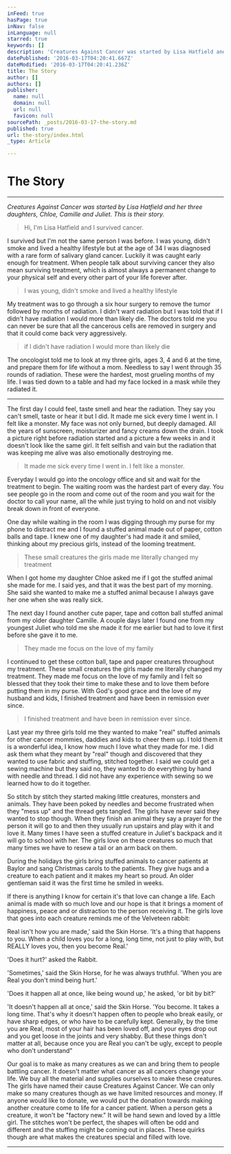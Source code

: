 ```yaml
---
inFeed: true
hasPage: true
inNav: false
inLanguage: null
starred: true
keywords: []
description: 'Creatures Against Cancer was started by Lisa Hatfield and her family, three daughters and a supportive husband. This is her story.'
datePublished: '2016-03-17T04:20:41.667Z'
dateModified: '2016-03-17T04:20:41.236Z'
title: The Story
author: []
authors: []
publisher:
  name: null
  domain: null
  url: null
  favicon: null
sourcePath: _posts/2016-03-17-the-story.md
published: true
url: the-story/index.html
_type: Article

---
```

# The Story

****

_Creatures Against Cancer was started by Lisa Hatfield and her three daughters, Chloe, Camille and Juliet. This is their story._

> Hi, I'm Lisa Hatfield and I survived cancer. 

I survived but I'm not the same person I was before. I was young, didn't smoke and lived a healthy lifestyle but at the age of 34 I was diagnosed with a rare form of salivary gland cancer. Luckily it was caught early enough for treatment. When people talk about surviving cancer they also mean surviving treatment, which is almost always a permanent change to your physical self and every other part of your life forever after. 
> 
> I was young, didn't smoke and lived a healthy lifestyle

My treatment was to go through a six hour surgery to remove the tumor followed by months of radiation. I didn't want radiation but I was told that if I didn't have radiation I would more than likely die. The doctors told me you can never be sure that all the cancerous cells are removed in surgery and that it could come back very aggressively.

> if I didn't have radiation I would more than likely die

The oncologist told me to look at my three girls, ages 3, 4 and 6 at the time, and prepare them for life without a mom. Needless to say I went through 35 rounds of radiation. These were the hardest, most grueling months of my life. I was tied down to a table and had my face locked in a mask while they radiated it. 

********

The first day I could feel, taste smell and hear the radiation. They say you can't smell, taste or hear it but I did. It made me sick every time I went in.  I felt like a monster. My face was not only burned, but deeply damaged. All the years of sunscreen, moisturizer and fancy creams down the drain. I took a picture right before radiation started and a picture a few weeks in and it doesn't look like the same girl. It felt selfish and vain but the radiation that was keeping me alive was also emotionally destroying me.

> It made me sick every time I went in. I felt like a monster.

Everyday I would go into the oncology office and sit and wait for the treatment to begin. The waiting room was the hardest part of every day. You see people go in the room and come out of the room and you wait for the doctor to call your name, all the while just trying to hold on and not visibly break down in front of everyone.

One day while waiting in the room I was digging through my purse for my phone to distract me and I found a stuffed animal made out of paper, cotton balls and tape. I knew one of my daughter's had made it and smiled, thinking about my precious girls, instead of the looming treatment. 
> 
> These small creatures the girls made me literally changed my treatment

When I got home my daughter Chloe asked me if I got the stuffed animal she made for me. I said yes, and that it was the best part of my morning. She said she wanted to make me a stuffed animal because I always gave her one when she was really sick. 

The next day I found another cute paper, tape and cotton ball stuffed animal from my older daughter Camille. A couple days later I found one from my youngest Juliet who told me she made it for me earlier but had to love it first before she gave it to me. 
> 
> They made me focus on the love of my family

I continued to get these cotton ball, tape and paper creatures throughout my treatment. These small creatures the girls made me literally changed my treatment. They made me focus on the love of my family and I felt so blessed that they took their time to make these and to love them before putting them in my purse. With God's good grace and the love of my husband and kids, I finished treatment and have been in remission ever since.

> I finished treatment and have been in remission ever since.

Last year my three girls told me they wanted to make "real" stuffed animals for other cancer mommies, daddies and kids to cheer them up. I told them it is a wonderful idea, I know how much I love what they made for me. I did ask them what they meant by "real" though and discovered that they wanted to use fabric and stuffing, stitched together.  I said we could get a sewing machine but they said no, they wanted to do everything by hand with needle and thread. I did not have any experience with sewing so we learned how to do it together.

So stitch by stitch they started making little creatures, monsters and animals. They have been poked by needles and become frustrated when they "mess up" and the thread gets tangled. The girls have never said they wanted to stop though. When they finish an animal they say a prayer for the person it will go to and then they usually run upstairs and play with it and love it. Many times I have seen a stuffed creature in Juliet's backpack and it will go to school with her. The girls love on these creatures so much that many times we have to resew a tail or an arm back on them. 

During the holidays the girls bring stuffed animals to cancer patients at Baylor and sang Christmas carols to the patients. They give hugs and a creature to each patient and it makes my heart so proud. An older gentleman said it was the first time he smiled in weeks. 

If there is anything I know for certain it's that love can change a life. Each animal is made with so much love and our hope is that it brings a moment of happiness, peace and or distraction to the person receiving it. The girls love that goes into each creature reminds me of the Velveteen rabbit:

Real isn't how you are made,' said the Skin Horse. 'It's a thing that happens to you. When a child loves you for a long, long time, not just to play with, but REALLY loves you, then you become Real.'

'Does it hurt?' asked the Rabbit. 

'Sometimes,' said the Skin Horse, for he was always truthful. 'When you are Real you don't mind being hurt.' 

'Does it happen all at once, like being wound up,' he asked, 'or bit by bit?' 

'It doesn't happen all at once,' said the Skin Horse. 'You become. It takes a long time. That's why it doesn't happen often to people who break easily, or have sharp edges, or who have to be carefully kept. Generally, by the time you are Real, most of your hair has been loved off, and your eyes drop out and you get loose in the joints and very shabby. But these things don't matter at all, because once you are Real you can't be ugly, except to people who don't understand"

Our goal is to make as many creatures as we can and bring them to people battling cancer. It doesn't matter what cancer as all cancers change your life. We buy all the material and supplies ourselves to make these creatures. The girls have named their cause Creatures Against Cancer. We can only make so many creatures though as we have limited resources and money. If anyone would like to donate, we would put the donation towards making another creature come to life for a cancer patient. When a person gets a creature, it won't be "factory new." It will be hand sewn and loved by a little girl. The stitches won't be perfect, the shapes will often be odd and different and the stuffing might be coming out in places. These quirks though are what makes the creatures special and filled with love.

****